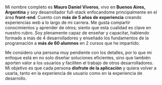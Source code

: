Mi nombre completo es **Mauro Daniel Viveros**, vivo en **Buenos Aires, Argentina** y soy desarrollador full-stack enfocandome principalmente en el área **front-end**. Cuento con **más de 5 años de experiencia** creando experiencias web a lo largo de mi carrera. Me gusta compartir conocimientos y aprender de otros; siento que esta cualidad es clave en nuestro rubro. Soy plenamente capaz de enseñar y capacitar, habiendo formado a más de 4 desarrolladores y enseñado los fundamentos de la programación a **más de 60 alumnos** en 2 cursos que he impartido.

Me considero una persona muy pendiente con los detalles, por lo que mi enfoque está en no solo diseñar soluciones eficientes, sino que también aporten valor a los usuarios y faciliten el trabajo de otros desarrolladores. Mi objetivo es que cada persona **disfrute de la aplicación** y quiera volver a usarla, tanto en la experiencia de usuario como en la experiencia de desarrollo.
